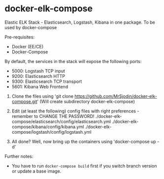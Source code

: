 # docker-elk-compose
Elastic ELK Stack - Elasticsearch, Logstash, Kibana in one package. To be used by docker-compose


Pre-requisites:

- Docker (EE/CE)
- Docker-Compose

By default, the services in the stack will expose the following ports:
* 5000: Logstash TCP input
* 9200: Elasticsearch HTTP
* 9300: Elasticsearch TCP transport
* 5601: Kibana Web Frontend

1. Clone the files using 'git clone https://github.com/MrSjodin/docker-elk-compose.git'
   (Will create subdirectory docker-elk-compose)

2. Edit (at least the following) config files with right preferences - remember to CHANGE THE PASSWORD!
   ./docker-elk-compose/elasticsearch/config/elasticsearch.yml
   ./docker-elk-compose/kibana/config/kibana.yml
   ./docker-elk-compose/logstash/config/logstash.yml

3. All done? Well, now bring up the containers using 'docker-compose up -d'


Further notes:

- You have to run `docker-compose build` first if you switch branch version or update a base image.
